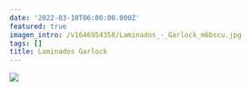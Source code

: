 ```yaml
---
date: '2022-03-10T06:00:00.000Z'
featured: true
imagen_intro: /v1646954358/Laminados_-_Garlock_m6bscu.jpg
tags: []
title: Laminados Garlock
---
```


![](https://res.cloudinary.com/novatec/v1646954358/Laminados_-_Garlock_m6bscu.jpg)
